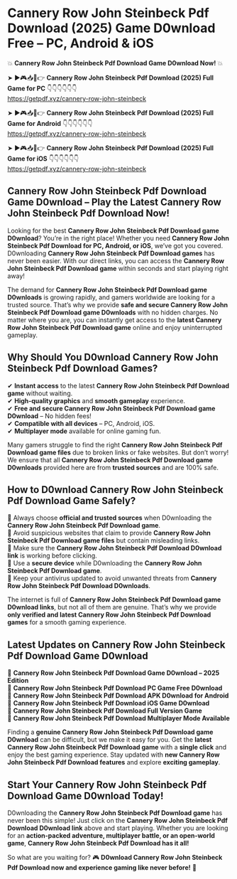 # Cannery Row John Steinbeck Pdf Download (2025) Game D0wnload Free – PC, Android & iOS

💥 **Cannery Row John Steinbeck Pdf Download Game D0wnload Now!** 💥  

➤ ►🎮📥📱👉 **Cannery Row John Steinbeck Pdf Download (2025) Full Game for PC** 👇👇👇👇👇👇  
https://getpdf.xyz/cannery-row-john-steinbeck  

➤ ►🎮📥📱👉 **Cannery Row John Steinbeck Pdf Download (2025) Full Game for Android** 👇👇👇👇👇👇  
https://getpdf.xyz/cannery-row-john-steinbeck  

➤ ►🎮📥📱👉 **Cannery Row John Steinbeck Pdf Download (2025) Full Game for iOS** 👇👇👇👇👇👇  
https://getpdf.xyz/cannery-row-john-steinbeck  

## Cannery Row John Steinbeck Pdf Download Game D0wnload – Play the Latest Cannery Row John Steinbeck Pdf Download Now!

Looking for the best **Cannery Row John Steinbeck Pdf Download game D0wnload**? You’re in the right place! Whether you need **Cannery Row John Steinbeck Pdf Download for PC, Android, or iOS**, we’ve got you covered. D0wnloading **Cannery Row John Steinbeck Pdf Download games** has never been easier. With our direct links, you can access the **Cannery Row John Steinbeck Pdf Download game** within seconds and start playing right away!  

The demand for **Cannery Row John Steinbeck Pdf Download game D0wnloads** is growing rapidly, and gamers worldwide are looking for a trusted source. That’s why we provide **safe and secure Cannery Row John Steinbeck Pdf Download game D0wnloads** with no hidden charges. No matter where you are, you can instantly get access to the **latest Cannery Row John Steinbeck Pdf Download game** online and enjoy uninterrupted gameplay.  

## **Why Should You D0wnload Cannery Row John Steinbeck Pdf Download Games?**  

✔ **Instant access** to the latest **Cannery Row John Steinbeck Pdf Download game** without waiting.  
✔ **High-quality graphics** and **smooth gameplay** experience.  
✔ **Free and secure Cannery Row John Steinbeck Pdf Download game D0wnload** – No hidden fees!  
✔ **Compatible with all devices** – PC, Android, iOS.  
✔ **Multiplayer mode** available for online gaming fun.  

Many gamers struggle to find the right **Cannery Row John Steinbeck Pdf Download game files** due to broken links or fake websites. But don’t worry! We ensure that all **Cannery Row John Steinbeck Pdf Download game D0wnloads** provided here are from **trusted sources** and are 100% safe.  

## **How to D0wnload Cannery Row John Steinbeck Pdf Download Game Safely?**  

📌 Always choose **official and trusted sources** when D0wnloading the **Cannery Row John Steinbeck Pdf Download game**.  
📌 Avoid suspicious websites that claim to provide **Cannery Row John Steinbeck Pdf Download game files** but contain misleading links.  
📌 Make sure the **Cannery Row John Steinbeck Pdf Download D0wnload link** is working before clicking.  
📌 Use a **secure device** while D0wnloading the **Cannery Row John Steinbeck Pdf Download game**.  
📌 Keep your antivirus updated to avoid unwanted threats from **Cannery Row John Steinbeck Pdf Download D0wnloads**.  

The internet is full of **Cannery Row John Steinbeck Pdf Download game D0wnload links**, but not all of them are genuine. That’s why we provide **only verified and latest Cannery Row John Steinbeck Pdf Download games** for a smooth gaming experience.  

## **Latest Updates on Cannery Row John Steinbeck Pdf Download Game D0wnload**  

🔹 **Cannery Row John Steinbeck Pdf Download Game D0wnload – 2025 Edition**  
🔹 **Cannery Row John Steinbeck Pdf Download PC Game Free D0wnload**  
🔹 **Cannery Row John Steinbeck Pdf Download APK D0wnload for Android**  
🔹 **Cannery Row John Steinbeck Pdf Download iOS Game D0wnload**  
🔹 **Cannery Row John Steinbeck Pdf Download Full Version Game**  
🔹 **Cannery Row John Steinbeck Pdf Download Multiplayer Mode Available**  

Finding a **genuine Cannery Row John Steinbeck Pdf Download game D0wnload** can be difficult, but we make it easy for you. Get the **latest Cannery Row John Steinbeck Pdf Download game** with a **single click** and enjoy the best gaming experience. Stay updated with **new Cannery Row John Steinbeck Pdf Download features** and explore **exciting gameplay**.  

## **Start Your Cannery Row John Steinbeck Pdf Download Game D0wnload Today!**  

D0wnloading the **Cannery Row John Steinbeck Pdf Download game** has never been this simple! Just click on the **Cannery Row John Steinbeck Pdf Download D0wnload link** above and start playing. Whether you are looking for an **action-packed adventure, multiplayer battle, or an open-world game**, **Cannery Row John Steinbeck Pdf Download has it all!**  

So what are you waiting for? 🎮 **D0wnload Cannery Row John Steinbeck Pdf Download now and experience gaming like never before!** 🚀  